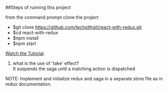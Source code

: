 ##Steps of running this project

from the command prompt clone the project

* $git clone https://github.com/techsithgit/react-with-redux.git
* $cd react-with-redux
* $npm install
* $npm start

[Watch the Tutorial](https://youtu.be/Fq15pkckMqQ).

1. what is the use of 'take' effect?   
It suspends the saga until a matching action is dispatched

NOTE: Implement and initialize redux and saga in a separate store file as in redux documentation.
